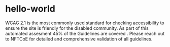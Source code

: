 # hello-world



WCAG 2.1 is the most commonly used standard for checking accessibility to ensure the site is friendly for the disabled community. As part of this automated assesment 45% of the Guidelines are covered . Please reach out to NFTCoE for detailed and comprehensive validation of all guidelines.
